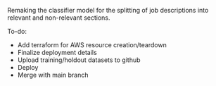 Remaking the classifier model for the splitting of job descriptions into relevant and non-relevant sections.

To-do:
- Add terraform for AWS resource creation/teardown
- Finalize deployment details
- Upload training/holdout datasets to github
- Deploy
- Merge with main branch